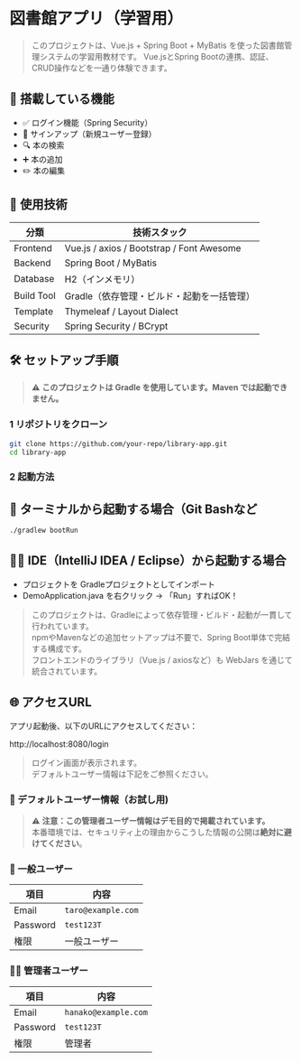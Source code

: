 # 図書館アプリ（学習用）

>このプロジェクトは、Vue.js + Spring Boot + MyBatis を使った図書館管理システムの学習用教材です。 
> Vue.jsとSpring Bootの連携、認証、CRUD操作などを一通り体験できます。

## 🔧 搭載している機能
- ✅ ログイン機能（Spring Security）
- 📝 サインアップ（新規ユーザー登録）
- 🔍 本の検索
- ➕ 本の追加
- ✏️ 本の編集

## 🚀 使用技術

| 分類         | 技術スタック                                      |
|--------------|--------------------------------------------------|
| Frontend     | Vue.js / axios / Bootstrap / Font Awesome        |
| Backend      | Spring Boot / MyBatis                            |
| Database     | H2（インメモリ）                                 |
| Build Tool   | Gradle（依存管理・ビルド・起動を一括管理）       |
| Template     | Thymeleaf / Layout Dialect                       |
| Security     | Spring Security / BCrypt                         |


## 🛠️ セットアップ手順

> ⚠️ **このプロジェクトは Gradle を使用しています。Maven では起動できません。**

### 1 リポジトリをクローン

```bash
git clone https://github.com/your-repo/library-app.git
cd library-app
```

### 2 起動方法

##  🚀 ターミナルから起動する場合（Git Bashなど
```bash
./gradlew bootRun
```

##  🧑‍💻 IDE（IntelliJ IDEA / Eclipse）から起動する場合
- プロジェクトを Gradleプロジェクトとしてインポート
- DemoApplication.java を右クリック → 「Run」すればOK！
> このプロジェクトは、Gradleによって依存管理・ビルド・起動が一貫して行われています。  
> npmやMavenなどの追加セットアップは不要で、Spring Boot単体で完結する構成です。  
> フロントエンドのライブラリ（Vue.js / axiosなど）も WebJars を通じて統合されています。

## 🌐 アクセスURL
アプリ起動後、以下のURLにアクセスしてください： 

http://localhost:8080/login
> ログイン画面が表示されます。  
> デフォルトユーザー情報は下記をご参照ください。


### 👤 デフォルトユーザー情報（お試し用)
> ⚠️ **注意：この管理者ユーザー情報はデモ目的で掲載されています。**  
> 本番環境では、セキュリティ上の理由からこうした情報の公開は**絶対に避けてください**。

### 🧑‍ 一般ユーザー

| 項目       | 内容               |
|------------|--------------------|
| Email      | `taro@example.com` |
| Password   | `test123T`         |
| 権限       | 一般ユーザー       |

### 👩‍💼 管理者ユーザー

| 項目       | 内容               |
|------------|--------------------|
| Email      | `hanako@example.com` |
| Password   | `test123T`         |
| 権限       | 管理者             |
